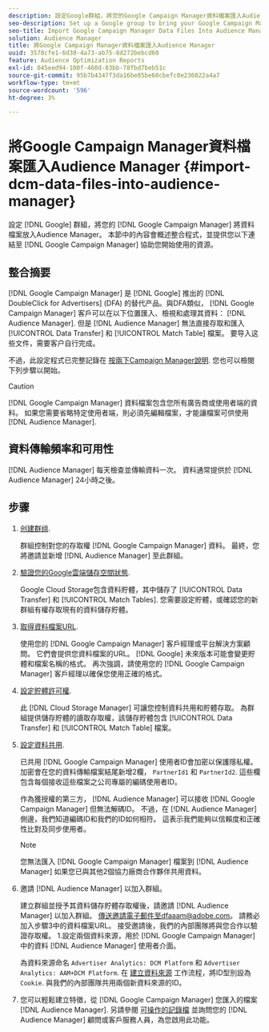 ```yaml
---
description: 設定Google群組，將您的Google Campaign Manager資料檔案匯入Audience Manager。 本節中的內容總結了整合流程，並提供Google Campaign Manager資源的連結，以協助您開始使用。
seo-description: Set up a Google group to bring your Google Campaign Manager data files into Audience Manager. The content in this section summarizes the integration process and provides you with links to Google Campaign Manager resources to help you get started.
seo-title: Import Google Campaign Manager Data Files Into Audience Manager
solution: Audience Manager
title: 將Google Campaign Manager資料檔案匯入Audience Manager
uuid: 3578cfe1-6d30-4a73-ab75-8d272bebcd60
feature: Audience Optimization Reports
exl-id: 045eed94-100f-460d-83bb-78fbd7beb51c
source-git-commit: 95b7b4347f3da16be05be60cbefc0e236022a4a7
workflow-type: tm+mt
source-wordcount: '596'
ht-degree: 3%

---
```


# 將Google Campaign Manager資料檔案匯入Audience Manager {#import-dcm-data-files-into-audience-manager}

設定 [!DNL Google] 群組，將您的 [!DNL Google Campaign Manager] 將資料檔案放入Audience Manager。 本節中的內容會概述整合程式，並提供您以下連結至 [!DNL Google Campaign Manager] 協助您開始使用的資源。

## 整合摘要

[!DNL Google Campaign Manager] 是 [!DNL Google] 推出的 [!DNL DoubleClick for Advertisers] (DFA) 的替代产品。與DFA類似， [!DNL Google Campaign Manager] 客戶可以在以下位置匯入、檢視和處理其資料： [!DNL Audience Manager]. 但是 [!DNL Audience Manager] 無法直接存取和匯入 [!UICONTROL Data Transfer] 和 [!UICONTROL Match Table] 檔案。 要导入这些文件，需要客户自行完成。

不過，此設定程式已完整記錄在 [按兩下Campaign Manager說明](https://support.google.com/dcm/partner/answer/2941575?hl=en&amp;ref_topic=6107456). 您也可以檢閱下列步驟以開始。

>[!CAUTION]
>
>[!DNL Google Campaign Manager] 資料檔案包含您所有廣告商或使用者端的資料。 如果您需要省略特定使用者端，則必須先編輯檔案，才能讓檔案可供使用 [!DNL Audience Manager].

## 資料傳輸頻率和可用性

[!DNL Audience Manager] 每天檢查並傳輸資料一次。 資料通常提供於 [!DNL Audience Manager] 24小時之後。

## 步骤

1. [创建群组](https://support.google.com/dcm/partner/answer/3370419?hl=en&amp;ref_topic=6107456).

   群組控制對您的存取權 [!DNL Google Campaign Manager] 資料。 最終，您將邀請並新增 [!DNL Audience Manager] 至此群組。

1. [驗證您的Google雲端儲存空間狀態](https://support.google.com/dcm/partner/answer/3370481?hl=en&amp;ref_topic=6107456).

   Google Cloud Storage包含資料貯體，其中儲存了 [!UICONTROL Data Transfer] 和 [!UICONTROL Match Tables]. 您需要設定貯體，或確認您的新群組有權存取現有的資料儲存貯體。

1. [取得資料檔案URL](https://support.google.com/dcm/partner/answer/3370482?hl=en&amp;ref_topic=6107456).

   使用您的 [!DNL Google Campaign Manager] 客戶經理或平台解決方案顧問。 它們會提供您資料檔案的URL。 [!DNL Google] 未來版本可能會變更貯體和檔案名稱的格式。 再次強調，請使用您的 [!DNL Google Campaign Manager] 客戶經理以確保您使用正確的格式。

1. [設定貯體許可權](https://cloud.google.com/storage/docs/cloud-console?csw=1#_bucketpermission).

   此 [!DNL Cloud Storage Manager] 可讓您控制資料共用和貯體存取。 為群組提供儲存貯體的讀取存取權，該儲存貯體包含 [!UICONTROL Data Transfer] 和 [!UICONTROL Match Table] 檔案。

1. [設定資料共用](https://support.google.com/dcm/partner/answer/6206106?hl=en).

   已共用 [!DNL Google Campaign Manager] 使用者ID會加密以保護隱私權。 加密會在您的資料傳輸檔案結尾新增2欄， `PartnerId1` 和 `PartnerId2`. 這些欄包含每個接收這些檔案之公司專屬的編碼使用者ID。

   作為獲授權的第三方， [!DNL Audience Manager] 可以接收 [!DNL Google Campaign Manager] 但無法解碼ID。 不過，在 [!DNL Audience Manager] 側邊，我們知道編碼ID和我們的ID如何相符。 這表示我們能夠以信賴度和正確性比對及同步使用者。

   >[!NOTE]
   >您無法匯入 [!DNL Google Campaign Manager] 檔案到 [!DNL Audience Manager] 如果您已與其他2個協力廠商合作夥伴共用資料。

1. 邀請 [!DNL Audience Manager] 以加入群組。

   建立群組並授予其資料儲存貯體存取權後，請邀請 [!DNL Audience Manager] 以加入群組。 傳送邀請電子郵件至dfaaam@adobe.com。 請務必加入步驟3中的資料檔案URL。 接受邀請後，我們的內部團隊將與您合作以驗證存取權。 1.設定兩個資料來源，用於 [!DNL Google Campaign Manager] 中的資料 [!DNL Audience Manager] 使用者介面。

   為資料來源命名 `Advertiser Analytics: DCM Platform` 和 `Advertiser Analytics: AAM+DCM Platform`. 在 [建立資料來源](../../../features/manage-datasources.md#create-data-source) 工作流程，將ID型別設為 `Cookie`. 與我們的內部團隊共用兩個新資料來源的ID。

1. 您可以輕鬆建立特徵，從 [!DNL Google Campaign Manager] 您匯入的檔案 [!DNL Audience Manager]. 另請參閱 [可操作的記錄檔](../../../integration/media-data-integration/actionable-log-files.md) 並詢問您的 [!DNL Audience Manager] 顧問或客戶服務人員，為您啟用此功能。
